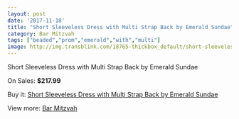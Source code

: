 ```yaml
---
layout: post
date: '2017-11-18'
title: "Short Sleeveless Dress with Multi Strap Back by Emerald Sundae"
category: Bar Mitzvah
tags: ["beaded","prom","emerald","with","multi"]
image: http://img.transblink.com/18765-thickbox_default/short-sleeveless-dress-with-multi-strap-back-by-emerald-sundae.jpg
---
```

Short Sleeveless Dress with Multi Strap Back by Emerald Sundae

On Sales: **$217.99**
<a href="https://www.transblink.com/en/bar-mitzvah/5863-short-sleeveless-dress-with-multi-strap-back-by-emerald-sundae.html"><amp-img layout="responsive" width="600" height="600" src="//img.transblink.com/18765-thickbox_default/short-sleeveless-dress-with-multi-strap-back-by-emerald-sundae.jpg" alt="Short Sleeveless Dress with Multi Strap Back by Emerald Sundae 0" /></a>
<a href="https://www.transblink.com/en/bar-mitzvah/5863-short-sleeveless-dress-with-multi-strap-back-by-emerald-sundae.html"><amp-img layout="responsive" width="600" height="600" src="//img.transblink.com/18767-thickbox_default/short-sleeveless-dress-with-multi-strap-back-by-emerald-sundae.jpg" alt="Short Sleeveless Dress with Multi Strap Back by Emerald Sundae 1" /></a>
<a href="https://www.transblink.com/en/bar-mitzvah/5863-short-sleeveless-dress-with-multi-strap-back-by-emerald-sundae.html"><amp-img layout="responsive" width="600" height="600" src="//img.transblink.com/18766-thickbox_default/short-sleeveless-dress-with-multi-strap-back-by-emerald-sundae.jpg" alt="Short Sleeveless Dress with Multi Strap Back by Emerald Sundae 2" /></a>

Buy it: [Short Sleeveless Dress with Multi Strap Back by Emerald Sundae](https://www.transblink.com/en/bar-mitzvah/5863-short-sleeveless-dress-with-multi-strap-back-by-emerald-sundae.html "Short Sleeveless Dress with Multi Strap Back by Emerald Sundae")

View more: [Bar Mitzvah](https://www.transblink.com/en/2-bar-mitzvah "Bar Mitzvah")
